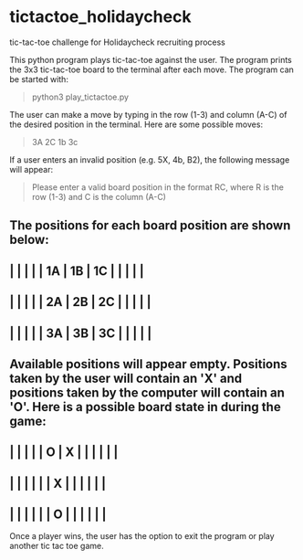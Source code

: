 # tictactoe_holidaycheck
tic-tac-toe challenge for Holidaycheck recruiting process

This python program plays tic-tac-toe against the user. The program prints the
3x3 tic-tac-toe board to the terminal after each move.
The program can be started with:
> python3 play_tictactoe.py

The user can make a move by typing in the row (1-3) and column (A-C) of the
desired position in the terminal. Here are some possible moves:
> 3A
> 2C
> 1b
> 3c

If a user enters an invalid position (e.g. 5X, 4b, B2), the following message
will appear:
> Please enter a valid board position in the format RC, where R is the row
(1-3) and C is the column (A-C)


The positions for each board position are shown below:
--------------------------------
|		  |          |         |
|   1A    |    1B    |    1C   |
|		  |          |         |
--------------------------------
|		  |          |         |
|   2A    |    2B    |    2C   |
|		  |          |         |
--------------------------------
|		  |          |         |
|   3A    |    3B    |    3C   |
|		  |          |         |
--------------------------------

Available positions will appear empty. Positions taken by the user will contain
an 'X' and positions taken by the computer will contain an 'O'. Here is a
possible board state in during the game:
-------------------------------
|		  |         |         |
|    O    |    X    |         |
|		  |         |         |
--------------------------------
|		  |         |         |
|         |    X    |         |
|		  |         |         |
--------------------------------
|		  |         |         |
|         |    O    |         |
|		  |         |         |
-------------------------------

Once a player wins, the user has the option to exit the program or play another
tic tac toe game.
